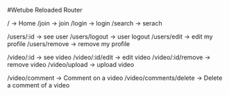 #Wetube  Reloaded
Router

/ -> Home
/join -> join
/login -> login
/search -> serach

/users/:id -> see user
/users/logout -> user logout
/users/edit -> edit my profile
/users/remove -> remove my profile

/video/:id -> see video
/video/:id/edit -> edit video
/video/:id/remove -> remove video
/video/upload -> upload video

/video/comment -> Comment on a video
/video/comments/delete -> Delete a comment of a video
